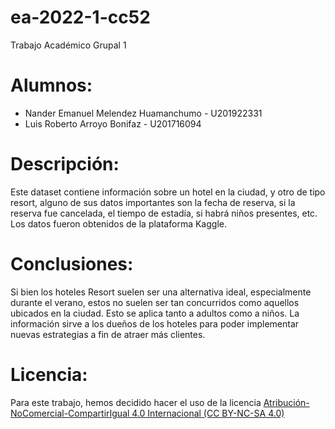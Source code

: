 # ea-2022-1-cc52
Trabajo Académico Grupal 1

# Alumnos:
- Nander Emanuel Melendez Huamanchumo - U201922331
- Luis Roberto Arroyo Bonifaz - U201716094

# Descripción:
Este dataset contiene información sobre un hotel en la ciudad, y otro de tipo resort, alguno de sus datos importantes son la fecha de reserva, si la reserva fue cancelada, el tiempo de estadía, si habrá niños presentes, etc. Los datos fueron obtenidos de la plataforma Kaggle.

# Conclusiones:
Si bien los hoteles Resort suelen ser una alternativa ideal, especialmente durante el verano, estos no suelen ser tan concurridos como aquellos ubicados en la ciudad. Esto se aplica tanto a adultos como a niños.
La información sirve a los dueños de los hoteles para poder implementar nuevas estrategias a fin de atraer más clientes.


# Licencia:
Para este trabajo, hemos decidido hacer el uso de la licencia [Atribución-NoComercial-CompartirIgual 4.0 Internacional (CC BY-NC-SA 4.0)](https://creativecommons.org/licenses/by-nc-sa/4.0/deed.es)
